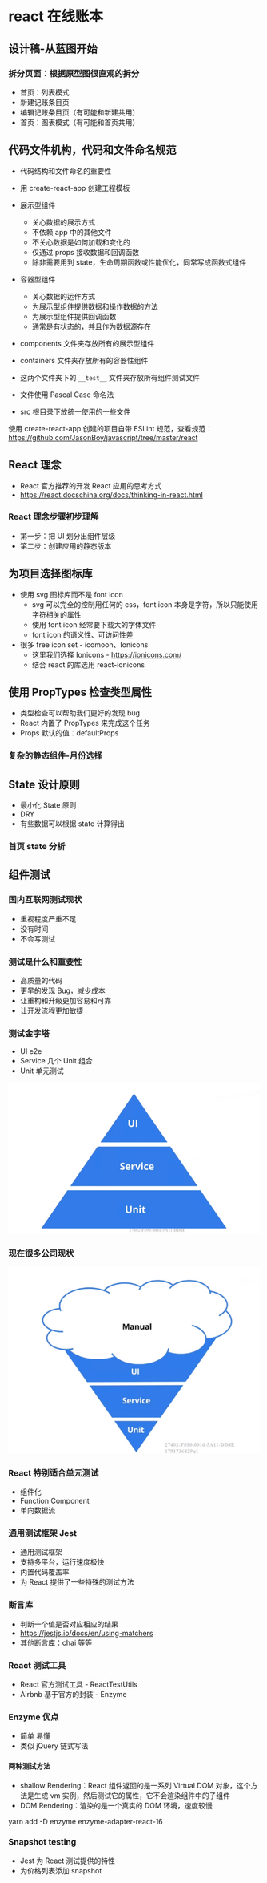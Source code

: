 # react 在线账本

## 设计稿-从蓝图开始

### 拆分页面：根据原型图很直观的拆分

- 首页：列表模式
- 新建记账条目页
- 编辑记账条目页（有可能和新建共用）
- 首页：图表模式（有可能和首页共用）

## 代码文件机构，代码和文件命名规范

- 代码结构和文件命名的重要性
- 用 create-react-app 创建工程模板
- 展示型组件
  - 关心数据的展示方式
  - 不依赖 app 中的其他文件
  - 不关心数据是如何加载和变化的
  - 仅通过 props 接收数据和回调函数
  - 除非需要用到 state，生命周期函数或性能优化，同常写成函数式组件
- 容器型组件

  - 关心数据的运作方式
  - 为展示型组件提供数据和操作数据的方法
  - 为展示型组件提供回调函数
  - 通常是有状态的，并且作为数据源存在

- components 文件夹存放所有的展示型组件
- containers 文件夹存放所有的容器性组件
- 这两个文件夹下的 `__test__` 文件夹存放所有组件测试文件
- 文件使用 Pascal Case 命名法
- src 根目录下放统一使用的一些文件

使用 create-react-app 创建的项目自带 ESLint 规范，查看规范：<https://github.com/JasonBoy/javascript/tree/master/react>

## React 理念

- React 官方推荐的开发 React 应用的思考方式
- <https://react.docschina.org/docs/thinking-in-react.html>

### React 理念步骤初步理解

- 第一步：把 UI 划分出组件层级
- 第二步：创建应用的静态版本

## 为项目选择图标库

- 使用 svg 图标库而不是 font icon
  - svg 可以完全的控制用任何的 css，font icon 本身是字符，所以只能使用字符相关的属性
  - 使用 font icon 经常要下载大的字体文件
  - font icon 的语义性、可访问性差
- 很多 free icon set - icomoon、Ionicons
  - 这里我们选择 Ionicons - <https://ionicons.com/>
  - 结合 react 的库选用 react-ionicons

## 使用 PropTypes 检查类型属性

- 类型检查可以帮助我们更好的发现 bug
- React 内置了 PropTypes 来完成这个任务
- Props 默认的值：defaultProps

### 复杂的静态组件-月份选择

## State 设计原则

- 最小化 State 原则
- DRY
- 有些数据可以根据 state 计算得出

### 首页 state 分析

## 组件测试

### 国内互联网测试现状

- 重视程度严重不足
- 没有时间
- 不会写测试

### 测试是什么和重要性

- 高质量的代码
- 更早的发现 Bug，减少成本
- 让重构和升级更加容易和可靠
- 让开发流程更加敏捷

### 测试金字塔

- UI e2e
- Service 几个 Unit 组合
- Unit 单元测试

![测试金字塔](images/测试金字塔.png)

### 现在很多公司现状

![测试金字塔wrong](images/测试金字塔wrong.png)

### React 特别适合单元测试

- 组件化
- Function Component
- 单向数据流

### 通用测试框架 Jest

- 通用测试框架
- 支持多平台，运行速度极快
- 内置代码覆盖率
- 为 React 提供了一些特殊的测试方法

### 断言库

- 判断一个值是否对应相应的结果
- <https://jestjs.io/docs/en/using-matchers>
- 其他断言库：chai 等等

### React 测试工具

- React 官方测试工具 - ReactTestUtils
- Airbnb 基于官方的封装 - Enzyme

### Enzyme 优点

- 简单 易懂
- 类似 jQuery 链式写法

#### 两种测试方法

- shallow Rendering：React 组件返回的是一系列 Virtual DOM 对象，这个方法是生成 vm 实例，然后测试它的属性，它不会渲染组件中的子组件
- DOM Rendering：渲染的是一个真实的 DOM 环境，速度较慢

yarn add -D enzyme enzyme-adapter-react-16

### Snapshot testing

- Jest 为 React 测试提供的特性
- 为价格列表添加 snapshot
